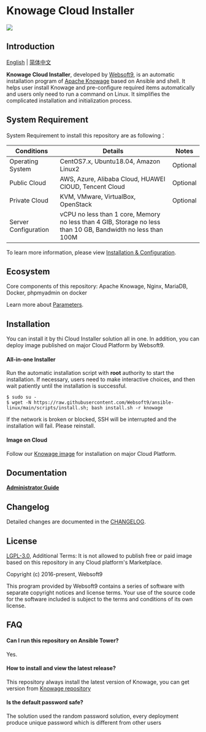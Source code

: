 # Knowage Cloud Installer

![](https://libs.websoft9.com/common/websott9-cloud-installer.png) 

## Introduction

[English](/README.md) | [简体中文](/README-zh.md)  

**Knowage Cloud Installer**, developed by [Websoft9](https://www.websoft9.com), is an automatic installation program of [Apache Knowage](https://www.knowage-suite.com) based on Ansible and shell. It helps user install Knowage and pre-configure required items automatically and users only need to run a command on Linux. It simplifies the complicated installation and initialization process.  

## System Requirement

System Requirement to install this repository are as following：

| Conditions       | Details                               | Notes                |
| ------------------- | --------------------------------| -------------------- |
| Operating System   | CentOS7.x, Ubuntu18.04, Amazon Linux2 | Optional                 |
| Public Cloud     | AWS, Azure, Alibaba Cloud, HUAWEI ClOUD, Tencent Cloud    | Optional                 |
| Private Cloud     | KVM, VMware, VirtualBox, OpenStack    | Optional                 |
| Server Configuration | vCPU no less than 1 core, Memory no less than  4 GIB, Storage no less than 10 GB, Bandwidth no less than 100M ||

To learn more information, please view [Installation & Configuration](https://www.knowage-suite.com/site/knowage-download/#docker).

## Ecosystem

Core components of this repository: Apache Knowage, Nginx, MariaDB, Docker, phpmyadmin on docker

Learn more about [Parameters](/docs/stack-components.md).

## Installation

You can install it by thi Cloud Installer solution all in one. In addition, you can deploy image published on major Cloud Platform by Websoft9.

#### All-in-one Installer

Run the automatic installation script with **root** authority to start the installation. If necessary, users need to make interactive choices, and then wait patiently until the installation is successful.

```
$ sudo su -
$ wget -N https://raw.githubusercontent.com/Websoft9/ansible-linux/main/scripts/install.sh; bash install.sh -r knowage
```

If the network is broken or blocked, SSH will be interrupted and the installation will fail. Please reinstall.

#### Image on Cloud 

Follow our [Knowage image](https://apps.websoft9.com/knowage) for installation on major Cloud Platform.

## Documentation

**[Administrator Guide](https://support.websoft9.com/docs/knowage)** 

## Changelog

Detailed changes are documented in the [CHANGELOG](/CHANGELOG.md).

## License

[LGPL-3.0](/License.md), Additional Terms: It is not allowed to publish free or paid image based on this repository in any Cloud platform's Marketplace.

Copyright (c) 2016-present, Websoft9

This program provided by Websoft9 contains a series of software with separate copyright notices and license terms. Your use of the source code for the software included is subject to the terms and conditions of its own license.

## FAQ

#### Can I run this repository on Ansible Tower? 

Yes.

#### How to install and view the latest release?

This repository always install the latest version of Knowage, you can get version from [Knowage repository](https://github.com/apache/incubator-knowage/releases)

#### Is the default password safe?

The solution used the random password solution, every deployment produce unique password which is different from other users
